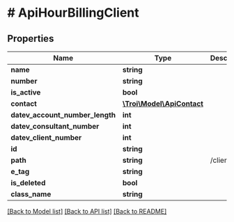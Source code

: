 # # ApiHourBillingClient

## Properties

Name | Type | Description | Notes
------------ | ------------- | ------------- | -------------
**name** | **string** |  | [optional]
**number** | **string** |  | [optional]
**is_active** | **bool** |  | [optional]
**contact** | [**\Troi\Model\ApiContact**](ApiContact.md) |  | [optional]
**datev_account_number_length** | **int** |  | [optional]
**datev_consultant_number** | **int** |  | [optional]
**datev_client_number** | **int** |  | [optional]
**id** | **string** |  | [optional]
**path** | **string** | /clients/1 |
**e_tag** | **string** |  | [optional]
**is_deleted** | **bool** |  | [optional]
**class_name** | **string** |  | [optional]

[[Back to Model list]](../../README.md#models) [[Back to API list]](../../README.md#endpoints) [[Back to README]](../../README.md)
